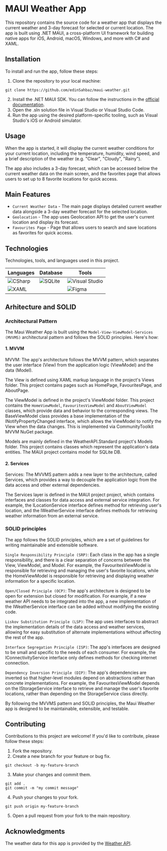 # MAUI Weather App

This repository contains the source code for a weather app that displays the current weather and 3-day forecast for selected or current location. The app is built using .NET MAUI, a cross-platform UI framework for building native apps for iOS, Android, macOS, Windows, and more with C# and XAML.

## Installation
To install and run the app, follow these steps:
1. Clone the repository to your local machine:
``` 
git clone https://github.com/edinSahbaz/maui-weather.git
```
2. Install the .NET MAUI SDK. You can follow the instructions in the [official documentation](https://docs.microsoft.com/en-us/dotnet/maui/get-started/installation).
3. Open the .sln solution file in Visual Studio or Visual Studio Code.
4. Run the app using the desired platform-specific tooling, such as Visual Studio's iOS or Android simulator.

## Usage
When the app is started, it will display the current weather conditions for your current location, including the temperature, humidity, wind speed, and a brief description of the weather (e.g. "Clear", "Cloudy", "Rainy"). 

The app also includes a 3-day forecast, which can be accessed below the current weather data on the main screen, and the favorites page that allows users to set up to 8 favorite locations for quick access.

## Main Features
* `Current Weather Data` - The main page displays detailed current weather data alongside a 3-day weather forecast for the selected location.
* `Geolocation` - The app uses Geolocation API to get the user's current location and display its forecast.
* `Favourites Page` - Page that allows users to search and save locations as favorites for quick access.

## Technologies

Technologies, tools, and languages used in this project.

| Languages | Database | Tools | 
| --- | --- | --- | 
| ![CSharp](https://a11ybadges.com/badge?logo=csharp) | ![SQLite](https://a11ybadges.com/badge?logo=sqlite) | ![Visual Studio](https://a11ybadges.com/badge?logo=visualstudio) |
| ![XAML](https://a11ybadges.com/badge?logo=xaml) |  | ![Figma](https://a11ybadges.com/badge?logo=figma) |

## Arhitecture and SOLID

### Architectural Pattern
The Maui Weather App is built using the `Model-View-ViewModel-Services (MVVMS)` architectural pattern and follows the SOLID principles. Here's how:

#### 1. MVVM

MVVM: The app's architecture follows the MVVM pattern, which separates the user interface (View) from the application logic (ViewModel) and the data (Model).

The View is defined using XAML markup language in the project's Views folder. This project contains pages such as HomePage, FavouritesPage, and AboutPage.

The ViewModel is defined in the  project's ViewModel folder. This project contains the `HomeViewModel`, `FavouritesViewModel` and `AboutViewModel` classes, which provide data and behavior to the corresponding views. The BaseViewModel class provides a base implementation of the INotifyPropertyChanged interface, which allows the ViewModel to notify the View when the data changes. This is implemented via CommunityToolkit MVVM NuGet package.

Models are mainly defined in the WeatherAPI.Standard project's Models folder. This project contains classes which represent the application's data entities. The MAUI project contains model for SQLite DB.

#### 2. Services
Services: The MVVMS pattern adds a new layer to the architecture, called Services, which provides a way to decouple the application logic from the data access and other external dependencies.

The Services layer is defined in the MAUI project project, which contains interfaces and classes for data access and external service integration. For example, the ILocationService interface defines method for retrieving user's location, and the IWeatherService interface defines methods for retrieving weather information from an external service.

### SOLID principles

The app follows the SOLID principles, which are a set of guidelines for writing maintainable and extensible software.

`Single Responsibility Principle (SRP)`: Each class in the app has a single responsibility, and there is a clear separation of concerns between the View, ViewModel, and Model. For example, the FavouritesViewModel is responsible for retrieving and managing the user's favorite locations, while the HomeViewModel is responsible for retrieving and displaying weather information for a specific location.

`Open/Closed Principle (OCP)`: The app's architecture is designed to be open for extension but closed for modification. For example, if a new weather API needs to be integrated into the app, a new implementation of the IWeatherService interface can be added without modifying the existing code.

`Liskov Substitution Principle (LSP)`: The app uses interfaces to abstract the implementation details of the data access and weather services, allowing for easy substitution of alternate implementations without affecting the rest of the app.

`Interface Segregation Principle (ISP)`: The app's interfaces are designed to be small and specific to the needs of each consumer. For example, the IConnectivityService interface only defines methods for checking internet connection.

`Dependency Inversion Principle (DIP)`: The app's dependencies are inverted so that higher-level modules depend on abstractions rather than concrete implementations. For example, the FavouritesViewModel depends on the IStorageService interface to retrieve and manage the user's favorite locations, rather than depending on the StorageService class directly.

By following the MVVMS pattern and SOLID principles, the Maui Weather app is designed to be maintainable, extensible, and testable.

## Contributing
Contributions to this project are welcome! If you'd like to contribute, please follow these steps:
1. Fork the repository.
2. Create a new branch for your feature or bug fix.
```
git checkout -b my-feature-branch
```
3. Make your changes and commit them.
```
git add .
git commit -m "my commit message"
```
4. Push your changes to your fork.
```
git push origin my-feature-branch
```
5. Open a pull request from your fork to the main repository.

## Acknowledgments
The weather data for this app is provided by the [Weather API](https://www.weatherapi.com/).

